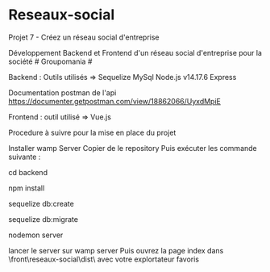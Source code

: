 ﻿# Reseaux-social
Projet 7 - Créez un réseau social d'entreprise

Développement Backend et Frontend d'un réseau social d'entreprise pour la société # Groupomania #

Backend :
Outils utilisés => 
Sequelize
MySql
Node.js v14.17.6
Express


Documentation postman de l'api https://documenter.getpostman.com/view/18862066/UyxdMpiE

Frontend : 
outil utilisé => Vue.js 

Procedure à suivre pour la mise en place du projet

Installer wamp Server
Copier de le repository 
Puis exécuter les commande suivante : 

cd backend 

 npm install 

 sequelize db:create 

 sequelize db:migrate

 nodemon server

lancer le server sur wamp server
Puis ouvrez la page index dans \front\reseaux-social\dist\  avec votre explortateur favoris

